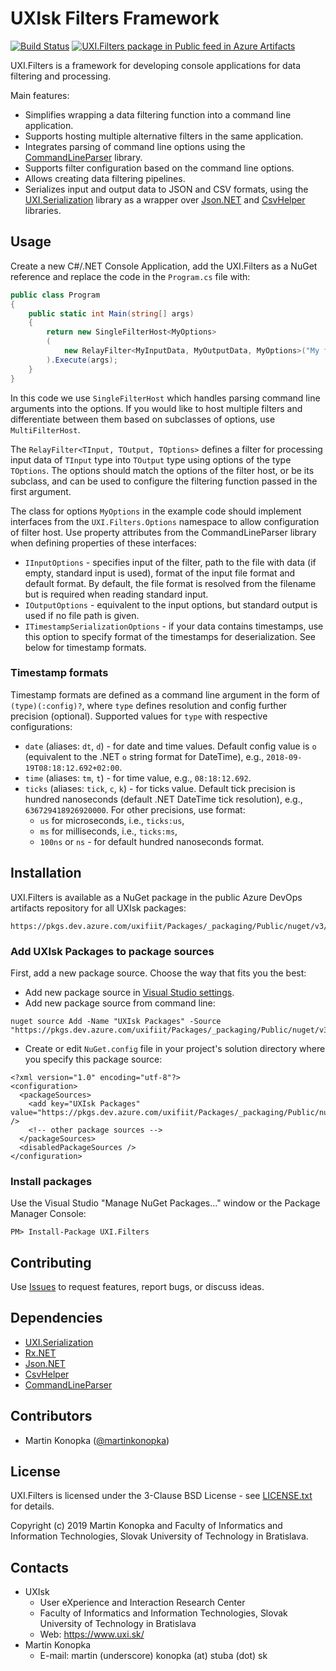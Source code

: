# UXIsk Filters Framework
[![Build Status](https://dev.azure.com/uxifiit/UXI.Libs/_apis/build/status/uxifiit.Filters?branchName=master)](https://dev.azure.com/uxifiit/UXI.Libs/_build/latest?definitionId=5&branchName=master) [![UXI.Filters package in Public feed in Azure Artifacts](https://feeds.dev.azure.com/uxifiit/905a1e2c-1aff-45b3-bc72-dba43be0a133/_apis/public/Packaging/Feeds/990007cf-a847-406c-9fa5-dec22ee2ccdc/Packages/ef1fe12b-6fac-41f4-bceb-0d03621f757e/Badge)](https://dev.azure.com/uxifiit/Packages/_packaging?_a=package&feed=990007cf-a847-406c-9fa5-dec22ee2ccdc&package=ef1fe12b-6fac-41f4-bceb-0d03621f757e&preferRelease=true)

UXI.Filters is a framework for developing console applications for data filtering and processing. 

Main features:
* Simplifies wrapping a data filtering function into a command line application.
* Supports hosting multiple alternative filters in the same application.
* Integrates parsing of command line options using the [CommandLineParser](https://github.com/commandlineparser/commandline) library.
* Supports filter configuration based on the command line options.
* Allows creating data filtering pipelines.
* Serializes input and output data to JSON and CSV formats, using the [UXI.Serialization](https://github.com/uxifiit/UXI.Libs) library as a wrapper over [Json.NET](https://github.com/JamesNK/Newtonsoft.Json) and [CsvHelper](https://github.com/JoshClose/CsvHelper) libraries.


## Usage

Create a new C#/.NET Console Application, add the UXI.Filters as a NuGet reference and replace the code in the `Program.cs` file with:

```csharp
public class Program 
{
    public static int Main(string[] args) 
    {
        return new SingleFilterHost<MyOptions>
        (
            new RelayFilter<MyInputData, MyOutputData, MyOptions>("My filter", (source, options, context) => MyFilterFunction(source, options))
        ).Execute(args);
    }
}
```

In this code we use `SingleFilterHost` which handles parsing command line arguments into the options.
If you would like to host multiple filters and differentiate between them based on subclasses of options, use `MultiFilterHost`. 

The `RelayFilter<TInput, TOutput, TOptions>` defines a filter for processing input data of `TInput` type into `TOutput` type using options of the type `TOptions`. The options should match the options of the filter host, or be its subclass, and can be used to configure the filtering function passed in the first argument.

The class for options `MyOptions` in the example code should implement interfaces from the `UXI.Filters.Options` namespace to allow configuration of filter host. Use property attributes from the CommandLineParser library when defining properties of these interfaces:
* `IInputOptions` - specifies input of the filter, path to the file with data (if empty, standard input is used), format of the input file format and default format. By default, the file format is resolved from the filename but is required when reading standard input.
* `IOutputOptions` - equivalent to the input options, but standard output is used if no file path is given.
* `ITimestampSerializationOptions` - if your data contains timestamps, use this option to specify format of the timestamps for deserialization. See below for timestamp formats.


### Timestamp formats

Timestamp formats are defined as a command line argument in the form of `(type)(:config)?`, where `type` defines resolution and config further precision (optional). Supported values for `type` with respective configurations:
* `date` (aliases: `dt`, `d`) - for date and time values. Default config value is `o` (equivalent to the .NET `o` string format for DateTime), e.g., `2018-09-19T08:18:12.692+02:00`.
* `time` (aliases: `tm`, `t`) - for time value, e.g., `08:18:12.692`.
* `ticks` (aliases: `tick`, `c`, `k`) - for ticks value. Default tick precision is hundred nanoseconds (default .NET DateTime tick resolution), e.g., `636729418926920000`. For other precisions, use format:
    * `us` for microseconds, i.e., `ticks:us`,
    * `ms` for milliseconds, i.e., `ticks:ms`,
    * `100ns` or `ns` - for default hundred nanoseconds format.  



## Installation

UXI.Filters is available as a NuGet package in the public Azure DevOps artifacts repository for all UXIsk packages:
```
https://pkgs.dev.azure.com/uxifiit/Packages/_packaging/Public/nuget/v3/index.json
```

### Add UXIsk Packages to package sources
First, add a new package source. Choose the way that fits you the best:
* Add new package source in [Visual Studio settings](https://docs.microsoft.com/en-us/azure/devops/artifacts/nuget/consume?view=azure-devops).
* Add new package source from command line:
```
nuget source Add -Name "UXIsk Packages" -Source "https://pkgs.dev.azure.com/uxifiit/Packages/_packaging/Public/nuget/v3/index.json"
```
* Create or edit `NuGet.config` file in your project's solution directory where you specify this package source:
```
<?xml version="1.0" encoding="utf-8"?>
<configuration>
  <packageSources>
    <add key="UXIsk Packages" value="https://pkgs.dev.azure.com/uxifiit/Packages/_packaging/Public/nuget/v3/index.json" />
    <!-- other package sources -->
  </packageSources>
  <disabledPackageSources />
</configuration>
```

### Install packages

Use the Visual Studio "Manage NuGet Packages..." window or the Package Manager Console:
```
PM> Install-Package UXI.Filters
```


## Contributing

Use [Issues](issues) to request features, report bugs, or discuss ideas.


## Dependencies

* [UXI.Serialization](https://github.com/uxifiit/UXI.Serialization)
* [Rx.NET](https://github.com/Reactive-Extensions/Rx.NET)
* [Json.NET](https://github.com/JamesNK/Newtonsoft.Json)
* [CsvHelper](https://github.com/JoshClose/CsvHelper)
* [CommandLineParser](https://github.com/commandlineparser/commandline)


## Contributors

* Martin Konopka ([@martinkonopka](https://github.com/martinkonopka))


## License

UXI.Filters is licensed under the 3-Clause BSD License - see [LICENSE.txt](LICENSE.txt) for details.

Copyright (c) 2019 Martin Konopka and Faculty of Informatics and Information Technologies, Slovak University of Technology in Bratislava.


## Contacts

* UXIsk
  * User eXperience and Interaction Research Center
  * Faculty of Informatics and Information Technologies, Slovak University of Technology in Bratislava
  * Web: https://www.uxi.sk/
* Martin Konopka
  * E-mail: martin (underscore) konopka (at) stuba (dot) sk
